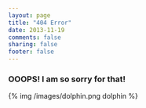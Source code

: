 ```yaml
---
layout: page
title: "404 Error"
date: 2013-11-19
comments: false
sharing: false
footer: false
---
```

### OOOPS! I am so sorry for that! 
{% img /images/dolphin.png dolphin %}